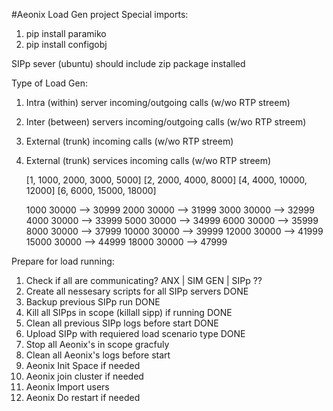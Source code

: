 #Aeonix Load Gen project
Special imports:
1. pip install paramiko
2. pip install configobj

SIPp sever (ubuntu) should include zip package installed

Type of Load Gen:
1. Intra (within) server incoming/outgoing calls (w/wo RTP streem)
2. Inter (between) servers incoming/outgoing calls (w/wo RTP streem)
3. External (trunk) incoming calls (w/wo RTP streem)
4. External (trunk) services incoming calls (w/wo RTP streem)

	[1, 1000, 2000, 3000, 5000]
	[2, 2000, 4000, 8000]
	[4, 4000, 10000, 12000]
	[6, 6000, 15000, 18000] 
	
	1000	30000 --> 30999 
	2000	30000 --> 31999
	3000	30000 --> 32999
	4000	30000 --> 33999
	5000	30000 --> 34999
	6000	30000 --> 35999
	8000	30000 --> 37999
   10000	30000 --> 39999
   12000	30000 --> 41999
   15000	30000 --> 44999
   18000	30000 --> 47999

Prepare for load running:
1.  Check if all are communicating? ANX | SIM GEN | SIPp    ?? 
2.  Create all nessesary scripts for all SIPp servers       DONE	 
3.  Backup previous SIPp run                                DONE
4.  Kill all SIPps in scope (killall sipp) if running       DONE   
4.  Clean all previous SIPp logs before start               DONE
5.  Upload SIPp with requiered load scenario type           DONE
6.  Stop all Aeonix's in scope gracfuly
7.  Clean all Aeonix's logs before start
8.  Aeonix Init Space if needed
9.  Aeonix join cluster if needed
10.  Aeonix Import users 
11. Aeonix Do restart if needed


